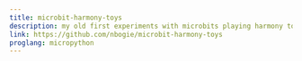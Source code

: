 ```yaml
---
title: microbit-harmony-toys
description: my old first experiments with microbits playing harmony together (micropython)
link: https://github.com/nbogie/microbit-harmony-toys
proglang: micropython
---
```


